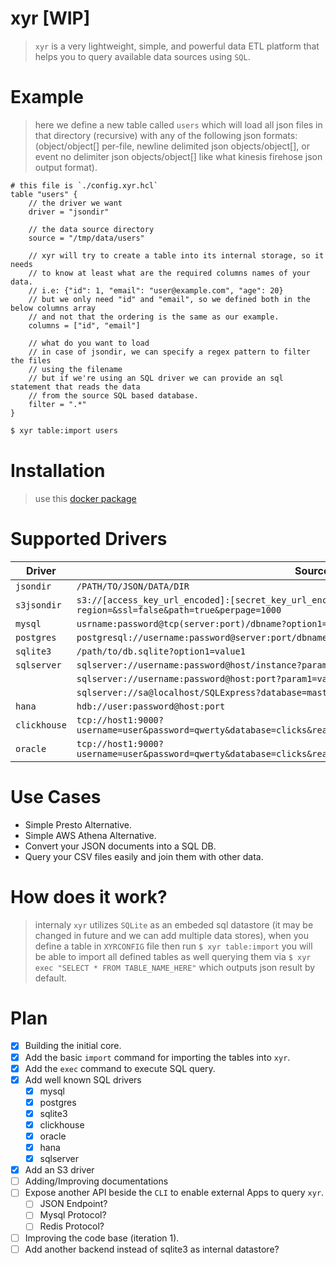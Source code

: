 xyr [WIP]
=========
> `xyr` is a very lightweight, simple, and powerful data ETL platform that helps you to query available data sources using `SQL`.

Example
=======
> here we define a new table called `users` which will load all json files in that directory (recursive) with any of the following json formats: (object/object[] per-file, newline delimited json objects/object[], or event no delimiter json objects/object[] like what kinesis firehose json output format).

```hcl
# this file is `./config.xyr.hcl`
table "users" {
    // the driver we want
    driver = "jsondir"

    // the data source directory
    source = "/tmp/data/users"

    // xyr will try to create a table into its internal storage, so it needs
    // to know at least what are the required columns names of your data.
    // i.e: {"id": 1, "email": "user@example.com", "age": 20}
    // but we only need "id" and "email", so we defined both in the below columns array
    // and not that the ordering is the same as our example.
    columns = ["id", "email"]

    // what do you want to load
    // in case of jsondir, we can specify a regex pattern to filter the files 
    // using the filename
    // but if we're using an SQL driver we can provide an sql statement that reads the data
    // from the source SQL based database.
    filter = ".*"
}
```

```bash
$ xyr table:import users
```

Installation
============
> use this [docker package](https://github.com/alash3al/xyr/pkgs/container/xyr)

Supported Drivers
=================
| Driver | Source Connection String |
---------| ------------------------ |
| `jsondir`     | `/PATH/TO/JSON/DATA/DIR`|
| `s3jsondir`   | `s3://[access_key_url_encoded]:[secret_key_url_encoded]@[endpoint_url]/bucket_name?region=&ssl=false&path=true&perpage=1000`|
| `mysql`       | `usrname:password@tcp(server:port)/dbname?option1=value1&...`|
| `postgres`    | `postgresql://username:password@server:port/dbname?option1=value1`|
| `sqlite3`     | `/path/to/db.sqlite?option1=value1`|
| `sqlserver`   | `sqlserver://username:password@host/instance?param1=value&param2=value` |
|               | `sqlserver://username:password@host:port?param1=value&param2=value`|
|               | `sqlserver://sa@localhost/SQLExpress?database=master&connection+timeout=30`|
| `hana`        | `hdb://user:password@host:port` |
| `clickhouse`  | `tcp://host1:9000?username=user&password=qwerty&database=clicks&read_timeout=10&write_timeout=20&alt_hosts=host2:9000,host3:9000` |
| `oracle`      | `tcp://host1:9000?username=user&password=qwerty&database=clicks&read_timeout=10&write_timeout=20&alt_hosts=host2:9000,host3:9000` |

Use Cases
=========
- Simple Presto Alternative.
- Simple AWS Athena Alternative.
- Convert your JSON documents into a SQL DB.
- Query your CSV files easily and join them with other data.

How does it work?
==================
> internaly `xyr` utilizes `SQLite` as an embeded sql datastore (it may be changed in future and we can add multiple data stores), when you define a table in `XYRCONFIG` file then run `$ xyr table:import` you will be able to import all defined tables as well querying them via `$ xyr exec "SELECT * FROM TABLE_NAME_HERE"` which outputs json result by default.

Plan
====
- [x] Building the initial core.
- [x] Add the basic `import` command for importing the tables into `xyr`.
- [x] Add the `exec` command to execute SQL query.
- [x] Add well known SQL drivers
    - [x] mysql
    - [x] postgres
    - [x] sqlite3
    - [x] clickhouse
    - [x] oracle
    - [x] hana
    - [x] sqlserver
- [x] Add an S3 driver
- [ ] Adding/Improving documentations
- [ ] Expose another API beside the `CLI` to enable external Apps to query `xyr`.
    - [ ] JSON Endpoint?
    - [ ] Mysql Protocol?
    - [ ] Redis Protocol?
- [ ] Improving the code base (iteration 1).
- [ ] Add another backend instead of sqlite3 as internal datastore?
